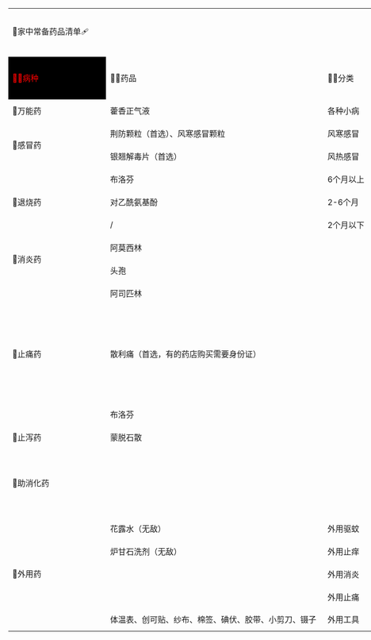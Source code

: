 <!DOCTYPE html>
<html lang="en">
<head>
    <meta charset="UTF-8">
    
</head>
<body>
    <table style="width:1648.53pt"> 
 <colgroup>
  <col width="197" style="width:148.15pt;"> 
  <col width="438" style="width:329.15pt;"> 
  <col width="145" style="width:108.75pt;"> 
  <col width="885" style="width:663.75pt;"> 
  <col width="532" style="width:399.40pt;"> 
 </colgroup>
 <tbody>
  <tr height="97"> 
   <td colspan="5" class="et48">💊家中常备药品清单🩹</td> 
  </tr> 
  <tr height="86"> 
   <td style="color: red;background-color: black">🧙‍♀️病种</td> 
   <td class="et6">🕵️‍♀️药品</td> 
   <td class="et6">💂‍♀️分类</td> 
   <td class="et6">👩‍🎨症状/药效/用法</td> 
   <td class="et6">👩‍🚀注意事项</td> 
  </tr> 
  <tr height="46"> 
   <td class="et7">💊万能药</td> 
   <td class="et8">藿香正气液</td> 
   <td class="et9">各种小病</td> 
   <td class="et9">得个小病来一口，多数小病无处藏</td> 
   <td class="et42"></td> 
  </tr> 
  <tr height="46"> 
   <td rowspan="2" class="et10">💊感冒药</td> 
   <td class="et11">荆防颗粒（首选）、风寒感冒颗粒</td> 
   <td class="et13">风寒感冒</td> 
   <td class="et13">受寒导致：嗓子痒、浑身痛、清色痰、清鼻涕、不咳嗽、不出汗。可以捂汗（捂汗之前喝点热水或者粥）</td> 
   <td rowspan="2" class="et43">不要吃清热解毒和抗生素类，因为会伤正气，比如很累、没有精神、嗜睡、月经白带会出问题等等。 心肺有问题、高血压、糖尿病、心脏病、老年人 不要捂汗。 不要吃高蛋白的食物，如鸡蛋、海鲜等。</td> 
  </tr> 
  <tr height="46"> 
   <td class="et11">银翘解毒片（首选）</td> 
   <td class="et13">风热感冒</td> 
   <td class="et13">受热导致：喉咙痛、舌尖红、黄色痰、黄鼻涕、会咳嗽、会出汗。不可以捂汗</td> 
  </tr> 
  <tr height="46"> 
   <td rowspan="3" class="et14">💊退烧药</td> 
   <td class="et15">布洛芬</td> 
   <td class="et16">6个月以上</td> 
   <td class="et16">强效退热，持续6-8小时，30分钟起效</td> 
   <td rowspan="3" class="et44"></td> 
  </tr> 
  <tr height="46"> 
   <td class="et15">对乙酰氨基酚</td> 
   <td class="et16">2-6个月</td> 
   <td class="et16">温和，对胃肠刺激小，持续4-6小时，30分钟起效</td> 
  </tr> 
  <tr height="46"> 
   <td class="et15">/</td> 
   <td class="et16">2个月以下</td> 
   <td class="et16">不要用解热镇痛药</td> 
  </tr> 
  <tr height="46"> 
   <td rowspan="2" class="et17">💊消炎药</td> 
   <td class="et18">阿莫西林</td> 
   <td class="et20"></td> 
   <td class="et20">呼吸道、尿道、胆道感染、慢性活动性胃炎</td> 
   <td rowspan="2" class="et45"></td> 
  </tr> 
  <tr height="46"> 
   <td class="et18">头孢</td> 
   <td class="et20"></td> 
   <td class="et20">细菌感染性：支气管炎、肺炎、尿道炎、前列腺炎、皮肤和软组织感染</td> 
  </tr> 
  <tr height="46"> 
   <td rowspan="3" class="et21">💊止痛药</td> 
   <td class="et22">阿司匹林</td> 
   <td class="et24"></td> 
   <td class="et24">对缓解轻度或中度疼痛，如牙痛、头痛、神经痛、肌肉酸痛及痛经效果较好</td> 
   <td class="et24"></td> 
  </tr> 
  <tr height="47"> 
   <td class="et22">散利痛（首选，有的药店购买需要身份证）</td> 
   <td class="et24"></td> 
   <td class="et24">用于普通感冒或流行性感冒引起的发热，也用于缓解轻至中度疼痛如疼痛、关节痛、偏头痛、牙痛、肌肉痛、神经痛、痛经</td> 
   <td class="et46">1.本品为对症治疗药，用于止痛不得超过5天，用于退热不得超过3天，症状为缓解，请咨询医师或药师。 2.肝肾功能不全者慎用。 3.孕妇及哺乳期妇女不宜使用。。 4.不能同时服用其他含有解热镇痛药的药品。 5.服用本品期间不得饮酒或含有酒精的饮料。 6.如果服用过量或出现严重不良反应，应立即就医。 7.对本品过敏者禁用，过敏体质者禁用。 8.本品性状发生改变时禁止使用。 9.请将本品放在儿童不能接触到的地方。 10.儿童必须在成人监护下使用。 11.如正在使用其他药品，使用本品前请咨询医师或药师。</td> 
  </tr> 
  <tr height="46"> 
   <td class="et22">布洛芬</td> 
   <td class="et22"></td> 
   <td class="et22">痛经吃</td> 
   <td class="et22"></td> 
  </tr> 
  <tr height="46"> 
   <td class="et27">💊止泻药</td> 
   <td class="et28">蒙脱石散</td> 
   <td class="et29"></td> 
   <td class="et29">餐前2到0.5小时空腹吃，不要和其他药物混吃。其他药物饭后再吃。</td> 
   <td class="et47"></td> 
  </tr> 
  <tr height="46"> 
   <td rowspan="3" class="et31">💊助消化药</td> 
   <td class="et32"></td> 
   <td class="et33"></td> 
   <td class="et33"></td> 
   <td class="et48"></td> 
  </tr> 
  <tr height="46"> 
   <td class="et32"></td> 
   <td class="et33"></td> 
   <td class="et33"></td> 
   <td class="et48"></td> 
  </tr> 
  <tr height="46"> 
   <td class="et32"></td> 
   <td class="et33"></td> 
   <td class="et33"></td> 
   <td class="et48"></td> 
  </tr> 
  <tr height="46"> 
   <td rowspan="5" class="et41">💊外用药</td> 
   <td class="et39">花露水（无敌）</td> 
   <td class="et40">外用驱蚊</td> 
   <td class="et40">有的人可能会过敏，比如我的对象，所以我也就不能用😭</td> 
   <td class="et39"></td> 
  </tr> 
  <tr height="46"> 
   <td class="et39">炉甘石洗剂（无敌）</td> 
   <td class="et40">外用止痒</td> 
   <td class="et40">蚊虫叮咬、瘙痒、红斑、痱子、湿疹、轻度晒伤等等</td> 
   <td class="et39"></td> 
  </tr> 
  <tr height="46"> 
   <td class="et39"></td> 
   <td class="et40">外用消炎</td> 
   <td class="et40"></td> 
   <td class="et40"></td> 
  </tr> 
  <tr height="46"> 
   <td class="et39"></td> 
   <td class="et40">外用止痛</td> 
   <td class="et40"></td> 
   <td class="et40"></td> 
  </tr> 
  <tr height="46"> 
   <td class="et39">体温表、创可贴、纱布、棉签、碘伏、胶带、小剪刀、镊子</td> 
   <td class="et40">外用工具</td> 
   <td class="et40">各种外用辅助</td> 
   <td class="et40"></td> 
  </tr> 
 </tbody>
</table>
</body>
</html>
